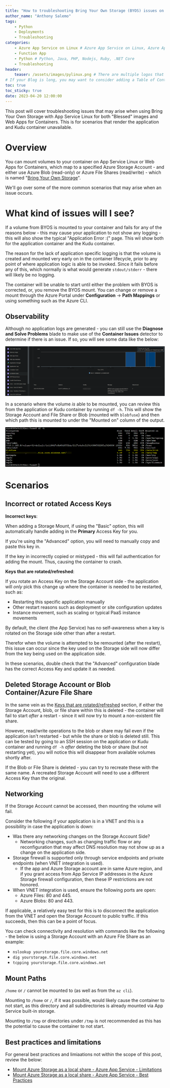 ```yaml
---
title: "How to troubleshooting Bring Your Own Storage (BYOS) issues on App Service Linux"
author_name: "Anthony Salemo"
tags:
    - Python
    - Deployments
    - Troubleshooting
categories:
    - Azure App Service on Linux # Azure App Service on Linux, Azure App Service on Windows, Function App, Azure VM, Azure SDK
    - Function App
    - Python # Python, Java, PHP, Nodejs, Ruby, .NET Core
    - Troubleshooting 
header:
    teaser: /assets/images/pylinux.png # There are multiple logos that can be used in "/assets/images" if you choose to add one.
# If your Blog is long, you may want to consider adding a Table of Contents by adding the following two settings.
toc: true
toc_sticky: true
date: 2023-04-20 12:00:00
---
```


This post will cover troubleshooting issues that may arise when using Bring Your Own Storage with App Service Linux for both "Blessed" images and Web Apps for Containers. This is for scenarios that render the application and Kudu container unavailable.

# Overview
You can mount volumes to your container on App Service Linux or Web Apps for Containers, which map to a specified Azure Storage Account - and either use Azure Blob (read-only) or Azure File Shares (read/write) - which is named "[Bring Your Own Storage](https://learn.microsoft.com/en-us/azure/app-service/configure-connect-to-azure-storage?tabs=portal&pivots=container-linux)".

We'll go over some of the more common scenarios that may arise when an issue occurs.

# What kind of issues will I see?
If a volume from BYOS is mounted to your container and fails for any of the reasons below - this may cause your application to not show any logging - this will also show the typical "Application Error :(" page. This wil show both for the application container and the Kudu container.

The reason for the lack of application specific logging is that the volume is created and mounted very early on in the container lifecycle, prior to any point of where application logic is able to be invoked. Since it fails before any of this, which normally is what would generate `stdout/stderr` - there will likely be no logging.

The container will be unable to start until either the problem with BYOS is corrected, or, you remove the BYOS mount. You can change or remove a mount through the Azure Portal under **Configuration** -> **Path Mappings** or using something such as the Azure CLI.

## Observability
Although no application logs are generated - you can still use the **Diagnose and Solve Problems** blade to make use of the **Container Issues** detector to determine if there is an issue. If so, you will see some data like the below:

![BYOS failures](/media/2023/04/azure-oss-blog-byos-1.png)

In a scenario where the volume _is_ able to be mounted, you can review this from the application or Kudu container by running `df -h`. This will show the Storage Account and File Share or Blob (mounted with `blobfuse`) and then which path this is mounted to under the "Mounted on" column of the output.

![BYOS output](/media/2023/04/azure-oss-blog-byos-2.png)

# Scenarios
## Incorrect or rotated Access Keys
**Incorrect keys**:

When adding a Storage Mount, if using the "Basic" option, this will automatically handle adding in the **Primary** Access Key for you.

If you're using the "Advanced" option, you will need to manually copy and paste this key in.

If the key in incorrectly copied or mistyped - this will fail authentication for adding the mount. Thus, causing the container to crash.

**Keys that are rotated/refreshed**:

If you rotate an Access Key on the Storage Account side - the application will _only_ pick this change up where the container is needed to be restarted, such as:
- Restarting this specific application manually
- Other restart reasons such as deployment or site configuration updates
- Instance movement, such as scaling or typical PaaS instance movements

By default, the client (the App Service) has no self-awareness when a key is rotated on the Storage side other than after a restart. 

Therefor when the volume is attempted to be remounted (after the restart), this issue can occur since the key used on the Storage side will now differ from the key being used on the application side. 

In these scenarios, double check that the "Advanced" configuration blade has the correct Access Key and update it as needed.

## Deleted Storage Account or Blob Container/Azure File Share
In the same vein as the [Keys that are rotated/refreshed](#incorrect-or-rotated-access-keys) section, if either the Storage Account, blob, or file share within this is deleted - the container will fail to start _after_ a restart - since it will now try to mount a non-existent file share.

However, read/write operations to the blob or share may fail even if the application isn't restarted - but while the share or blob is deleted still. This can be tested by going to an SSH session on the application or Kudu container and running `df -h` _after_ deleting the blob or share (but not restarting yet), you will notice this will disappear from available volumes shortly after. 

If the Blob or File Share is deleted - you can try to recreate these with the same name. A recreated Storage Account will need to use a different Access Key than the original.

## Networking
If the Storage Account cannot be accessed, then mounting the volume will fail.

Consider the following if your application is in a VNET and this is a possibility in case the application is down:
- Was there any networking changes on the Storage Account Side? 
    - Networking changes, such as changing traffic flow or any reconfiguration that may affect DNS resolution may not show up as a change on the application side.
- Storage firewall is supported only through service endpoints and private endpoints (when VNET integration is used).
    - If the app and Azure Storage account are in same Azure region, and if you grant access from App Service IP addresses in the Azure Storage firewall configuration, then these IP restrictions are not honored.
- When VNET integration is used, ensure the following ports are open:
    - Azure Files: 80 and 445.
    - Azure Blobs: 80 and 443.

If applicable, a relatively easy test for this is to disconnect the application from the VNET and open the Storage Account to public traffic. If this succeeds, then this can be a point of focus.

You can check connectivity and resolution with commands like the following - the below is using a Storage Account with an Azure File Share as an example:
- `nslookup yourstorage.file.core.windows.net`
- `dig yourstorage.file.core.windows.net`
- `tcpping yourstorage.file.core.windows.net`

## Mount Paths
`/home` or `/` cannot be mounted to (as well as from the `az cli`).

Mounting to `/home` or `/`, if it was possible, would likely cause the container to not start, as this directory and all subdirectories is already mounted via App Service built-in storage.

Mounting to `/tmp` or directories under `/tmp` is not recommended as this has the potential to cause the container to not start.

## Best practices and limitations
For general best practices and limiaations not within the scope of this post, review the below:
- [Mount Azure Storage as a local share - Azure App Service - Limitations](https://learn.microsoft.com/en-us/azure/app-service/configure-connect-to-azure-storage?tabs=cli&pivots=container-linux#limitations)
- [Mount Azure Storage as a local share - Azure App Service - Best Practices](https://learn.microsoft.com/en-us/azure/app-service/configure-connect-to-azure-storage?tabs=cli&pivots=container-linux#best-practices)

